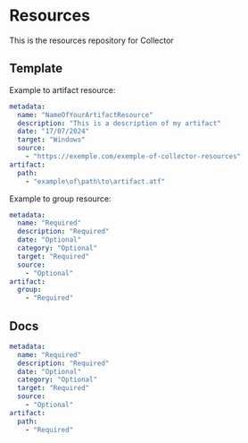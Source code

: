 # Resources

This is the resources repository for Collector

## Template

Example to artifact resource: 
```yaml
metadata:
  name: "NameOfYourArtifactResource"
  description: "This is a description of my artifact"
  date: "17/07/2024"
  target: "Windows"
  source:
    - "https://exemple.com/exemple-of-collector-resources"
artifact:
  path:
    - "example\of\path\to\artifact.atf"
```

Example to group resource:
```yaml
metadata:
  name: "Required"
  description: "Required"
  date: "Optional"
  category: "Optional"
  target: "Required"
  source:
    - "Optional"
artifact:
  group:
    - "Required"
```

## Docs

```yaml
metadata:
  name: "Required"
  description: "Required"
  date: "Optional"
  category: "Optional"
  target: "Required"
  source: 
    - "Optional"
artifact:
  path:
    - "Required"
```